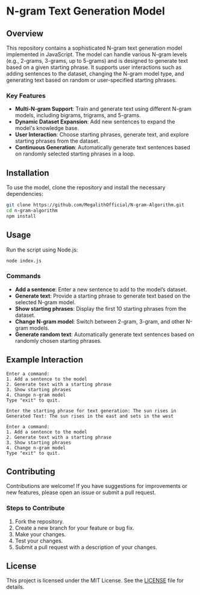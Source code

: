 # N-gram Text Generation Model

## Overview

This repository contains a sophisticated N-gram text generation model implemented in JavaScript. The model can handle various N-gram levels (e.g., 2-grams, 3-grams, up to 5-grams) and is designed to generate text based on a given starting phrase. It supports user interactions such as adding sentences to the dataset, changing the N-gram model type, and generating text based on random or user-specified starting phrases.

### Key Features

- **Multi-N-gram Support**: Train and generate text using different N-gram models, including bigrams, trigrams, and 5-grams.
- **Dynamic Dataset Expansion**: Add new sentences to expand the model's knowledge base.
- **User Interaction**: Choose starting phrases, generate text, and explore starting phrases from the dataset.
- **Continuous Generation**: Automatically generate text sentences based on randomly selected starting phrases in a loop.

## Installation

To use the model, clone the repository and install the necessary dependencies:

```bash
git clone https://github.com/MegalithOfficial/N-gram-Algorithm.git
cd n-gram-algorithm
npm install
```

## Usage

Run the script using Node.js:

```bash
node index.js
```

### Commands

- **Add a sentence**: Enter a new sentence to add to the model’s dataset.
- **Generate text**: Provide a starting phrase to generate text based on the selected N-gram model.
- **Show starting phrases**: Display the first 10 starting phrases from the dataset.
- **Change N-gram model**: Switch between 2-gram, 3-gram, and other N-gram models.
- **Generate random text**: Automatically generate text sentences based on randomly chosen starting phrases.

## Example Interaction

```
Enter a command:
1. Add a sentence to the model
2. Generate text with a starting phrase
3. Show starting phrases
4. Change n-gram model
Type "exit" to quit.

Enter the starting phrase for text generation: The sun rises in
Generated Text: The sun rises in the east and sets in the west

Enter a command:
1. Add a sentence to the model
2. Generate text with a starting phrase
3. Show starting phrases
4. Change n-gram model
Type "exit" to quit.
```

## Contributing

Contributions are welcome! If you have suggestions for improvements or new features, please open an issue or submit a pull request.

### Steps to Contribute

1. Fork the repository.
2. Create a new branch for your feature or bug fix.
3. Make your changes.
4. Test your changes.
5. Submit a pull request with a description of your changes.

## License

This project is licensed under the MIT License. See the [LICENSE](LICENSE) file for details.
